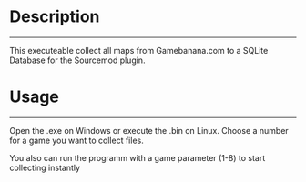 # Description
***  

This executeable collect all maps from Gamebanana.com to a SQLite Database for the Sourcemod plugin.


# Usage
***  

Open the .exe on Windows or execute the .bin on Linux. Choose a number for a game you want to collect files.

You also can run the programm with a game parameter (1-8) to start collecting instantly